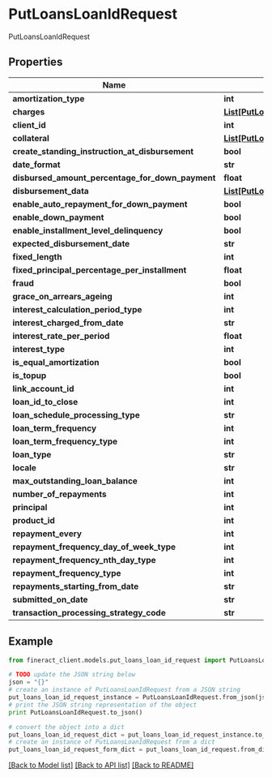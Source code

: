# PutLoansLoanIdRequest

PutLoansLoanIdRequest

## Properties

Name | Type | Description | Notes
------------ | ------------- | ------------- | -------------
**amortization_type** | **int** |  | [optional] 
**charges** | [**List[PutLoansLoanIdChanges]**](PutLoansLoanIdChanges.md) |  | [optional] 
**client_id** | **int** |  | [optional] 
**collateral** | [**List[PutLoansLoanIdCollateral]**](PutLoansLoanIdCollateral.md) |  | [optional] 
**create_standing_instruction_at_disbursement** | **bool** |  | [optional] 
**date_format** | **str** |  | [optional] 
**disbursed_amount_percentage_for_down_payment** | **float** |  | [optional] 
**disbursement_data** | [**List[PutLoansLoanIdDisbursementData]**](PutLoansLoanIdDisbursementData.md) |  | [optional] 
**enable_auto_repayment_for_down_payment** | **bool** |  | [optional] 
**enable_down_payment** | **bool** |  | [optional] 
**enable_installment_level_delinquency** | **bool** |  | [optional] 
**expected_disbursement_date** | **str** |  | [optional] 
**fixed_length** | **int** |  | [optional] 
**fixed_principal_percentage_per_installment** | **float** |  | [optional] 
**fraud** | **bool** |  | [optional] 
**grace_on_arrears_ageing** | **int** |  | [optional] 
**interest_calculation_period_type** | **int** |  | [optional] 
**interest_charged_from_date** | **str** |  | [optional] 
**interest_rate_per_period** | **float** |  | [optional] 
**interest_type** | **int** |  | [optional] 
**is_equal_amortization** | **bool** |  | [optional] 
**is_topup** | **bool** |  | [optional] 
**link_account_id** | **int** |  | [optional] 
**loan_id_to_close** | **int** |  | [optional] 
**loan_schedule_processing_type** | **str** |  | [optional] 
**loan_term_frequency** | **int** |  | [optional] 
**loan_term_frequency_type** | **int** |  | [optional] 
**loan_type** | **str** |  | [optional] 
**locale** | **str** |  | [optional] 
**max_outstanding_loan_balance** | **int** |  | [optional] 
**number_of_repayments** | **int** |  | [optional] 
**principal** | **int** |  | [optional] 
**product_id** | **int** |  | [optional] 
**repayment_every** | **int** |  | [optional] 
**repayment_frequency_day_of_week_type** | **int** |  | [optional] 
**repayment_frequency_nth_day_type** | **int** |  | [optional] 
**repayment_frequency_type** | **int** |  | [optional] 
**repayments_starting_from_date** | **str** |  | [optional] 
**submitted_on_date** | **str** |  | [optional] 
**transaction_processing_strategy_code** | **str** |  | [optional] 

## Example

```python
from fineract_client.models.put_loans_loan_id_request import PutLoansLoanIdRequest

# TODO update the JSON string below
json = "{}"
# create an instance of PutLoansLoanIdRequest from a JSON string
put_loans_loan_id_request_instance = PutLoansLoanIdRequest.from_json(json)
# print the JSON string representation of the object
print PutLoansLoanIdRequest.to_json()

# convert the object into a dict
put_loans_loan_id_request_dict = put_loans_loan_id_request_instance.to_dict()
# create an instance of PutLoansLoanIdRequest from a dict
put_loans_loan_id_request_form_dict = put_loans_loan_id_request.from_dict(put_loans_loan_id_request_dict)
```
[[Back to Model list]](../README.md#documentation-for-models) [[Back to API list]](../README.md#documentation-for-api-endpoints) [[Back to README]](../README.md)


